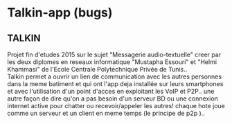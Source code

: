 # Talkin-app (bugs)

TALKIN 
--------
Projet fin d'etudes 2015 sur le sujet "Messagerie audio-textuelle" creer par les deux diplomes en reseaux informatique "Mustapha Essouri" et "Helmi Khammasi" de l'Ecole Centrale Polytechnique Privée de Tunis.. <br>
Talkin permet a ouvrir un lien de communication avec les autres personnes dans la meme batiment et qui ont l'app deja installée sur leurs smartphones et avec l'utilisation d'un point d'acces en exploitant les VoIP et P2P..
une autre façon de dire qu'on a pas besoin d'un serveur BD ou une connexion internet active pour chatter ou recevoir/appeler les autres! chaque hote joue comme un serveur et un client en meme temps (le principe de p2p )..
